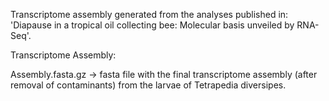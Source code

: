 Transcriptome assembly generated from the analyses published in: 'Diapause in a tropical oil collecting bee: Molecular basis unveiled by RNA-Seq'.

Transcriptome Assembly:

Assembly.fasta.gz -> fasta file with the final transcriptome assembly (after removal of contaminants) from the larvae of Tetrapedia diversipes.
